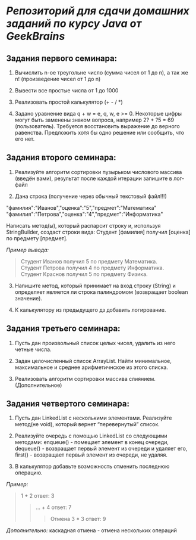 # _Репозиторий для сдачи домашних заданий по курсу Java от GeekBrains_ #

## Задания первого семинара: ##

1. Вычислить n-ое треугольне число (сумма чисел от 1 до n), а так же n! (произведение чисел от 1 до n)

2. Вывести все простые числа от 1 до 1000

3. Реализовать простой калькулятор (+ - / *)

4. Задано уравнение вида q + w = e, q, w, e >= 0. Некоторые цифры могут быть заменены знаком вопроса, например 2? + ?5 = 69 (пользователь).
Требуется восстановить выражение до верного равенства. Предложить хотя бы одно решение или сообщить, что его нет.

## Задания второго семинара: ##

1. Реализуйте алгоритм сортировки пузырьком числового массива (введён вами), результат после каждой итерации запишите в лог-файл

2. Дана строка (получение через обычный текстовый файл!!!)

"фамилия":"Иванов","оценка":"5","предмет":"Математика"
"фамилия":"Петрова","оценка":"4","предмет":"Информатика"

Написать метод(ы), который распарсит строку и, используя StringBuilder, создаст строки вида:
Студент [фамилия] получил [оценка] по предмету [предмет].

*Пример вывода:*
>Студент Иванов получил 5 по предмету Математика.
><br>
>Студент Петрова получил 4 по предмету Информатика.
><br>
>Студент Краснов получил 5 по предмету Физика.

3. Напишите метод, который принимает на вход строку (String) и определяет является ли строка палиндромом (возвращает boolean значение).

4. К калькулятору из предыдущего дз добавить логирование.

## Задания третьего семинара: ##

1. Пусть дан произвольный список целых чисел, удалить из него четные числа.

2. Задан целочисленный список ArrayList. Найти минимальное, максимальное и среднее арифметичнское из этого списка.

3. Реализовать алгоритм сортировки массива слиянием. (Дополнительное)

## Задания четвертого семинара: ##

1. Пусть дан LinkedList с несколькими элементами. Реализуйте метод(не void), который вернет “перевернутый” список.

2. Реализуйте очередь с помощью LinkedList со следующими методами:
enqueue() - помещает элемент в конец очереди,
dequeue() - возвращает первый элемент из очереди и удаляет его,
first() - возвращает первый элемент из очереди, не удаляя.

3. В калькулятор добавьте возможность отменить последнюю операцию.

*Пример:*
>1 + 2 ответ: 3
>>... + 4 ответ: 7
>>> Отмена 
>>> 3 * 3 ответ: 9

*Дополнительно:* каскадная отмена - отмена нескольких операций
